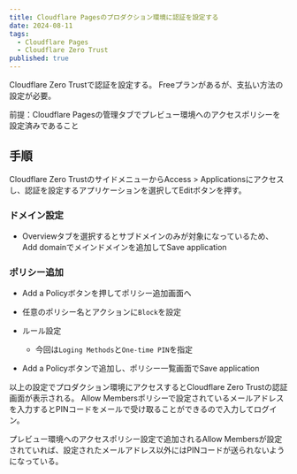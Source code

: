 ```yaml
---
title: Cloudflare Pagesのプロダクション環境に認証を設定する
date: 2024-08-11
tags:
  - Cloudflare Pages
  - Cloudflare Zero Trust
published: true
---
```

Cloudflare Zero Trustで認証を設定する。 Freeプランがあるが、支払い方法の設定が必要。

前提：Cloudflare Pagesの管理タブでプレビュー環境へのアクセスポリシーを設定済みであること

## 手順

Cloudflare Zero TrustのサイドメニューからAccess > Applicationsにアクセスし、認証を設定するアプリケーションを選択してEditボタンを押す。

### ドメイン設定

*   Overviewタブを選択するとサブドメインのみが対象になっているため、Add domainでメインドメインを追加してSave application
    

### ポリシー追加

*   Add a Policyボタンを押してポリシー追加画面へ
    
*   任意のポリシー名とアクションに`Block`を設定
    
*   ルール設定
    
    *   今回は`Loging Methods`と`One-time PIN`を指定
        
*   Add a Policyボタンで追加し、ポリシー一覧画面でSave application
    

以上の設定でプロダクション環境にアクセスするとCloudflare Zero Trustの認証画面が表示される。 Allow Membersポリシーで設定されているメールアドレスを入力するとPINコードをメールで受け取ることができるので入力してログイン。

プレビュー環境へのアクセスポリシー設定で追加されるAllow Membersが設定されていれば、設定されたメールアドレス以外にはPINコードが送られないようになっている。